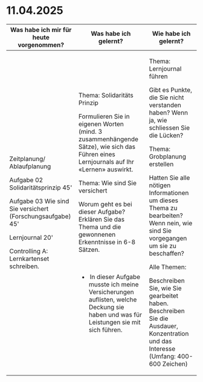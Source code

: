 # 11.04.2025

| Was habe ich mir für heute vorgenommen?                                                                                                                                                                                                              | Was habe ich gelernt?                                                                                                                                                                                                                                                                                                                                                                                                                                                                                              | Wie habe ich gelernt?                                                                                                                                                                                                                                                                                                                                                                                                                                                                         |
| ---------------------------------------------------------------------------------------------------------------------------------------------------------------------------------------------------------------------------------------------------- | ------------------------------------------------------------------------------------------------------------------------------------------------------------------------------------------------------------------------------------------------------------------------------------------------------------------------------------------------------------------------------------------------------------------------------------------------------------------------------------------------------------------ | --------------------------------------------------------------------------------------------------------------------------------------------------------------------------------------------------------------------------------------------------------------------------------------------------------------------------------------------------------------------------------------------------------------------------------------------------------------------------------------------- |
| <p>Zeitplanung/ Ablaufplanung </p><p></p><p>Aufgabe 02 Solidaritätsprinzip 45'  </p><p></p><p>Aufgabe 03 Wie sind Sie versichert (Forschungsaufgabe) 45'  </p><p></p><p>Lernjournal 20'  </p><p></p><p>Controlling A: Lernkartenset schreiben.  </p> | <p></p><p>Thema: Solidaritäts Prinzip </p><p>Formulieren Sie in eigenen Worten (mind. 3 zusammenhängende Sätze), wie sich das Führen eines Lernjournals auf Ihr «Lernen» auswirkt. </p><p> </p><p>Thema: Wie sind Sie versichert </p><p>Worum geht es bei dieser Aufgabe? Erklären Sie das Thema und die gewonnenen Erkenntnisse in 6-8 Sätzen. </p><p>  </p><ul><li> In dieser Aufgabe musste ich meine Versicherungen auflisten, welche Deckung sie haben und was für Leistungen sie mit sich führen. </li></ul> | <p></p><p>Thema: Lernjournal führen </p><p>Gibt es Punkte, die Sie nicht verstanden haben? Wenn ja, wie schliessen Sie die Lücken? </p><p></p><p>Thema: Grobplanung erstellen </p><p>Hatten Sie alle nötigen Informationen um dieses Thema zu bearbeiten? Wenn nein, wie sind Sie vorgegangen um sie zu beschaffen? </p><p></p><p>Alle Themen: </p><p>Beschreiben Sie, wie Sie gearbeitet haben. Beschreiben Sie die Ausdauer, Konzentration und das Interesse (Umfang: 400-600 Zeichen) </p> |
